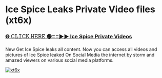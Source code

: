 # Ice Spice Leaks Private Video files (xt6x)

<h3><a href="https://mediafirerr.pages.dev?q=Ice+Spice&ref=R42" rel="nofollow">🌐 𝙲𝙻𝙸𝙲𝙺 𝙷𝙴𝚁𝙴 🟢==►► Ice Spice Private Videos</a></h3>

New Get Ice Spice leaks all content. Now you can access all videos and pictures of Ice Spice leaked On Social Media the internet by storm and amazed viewers on various social media platforms.

[![xt6x](https://github.com/user-attachments/assets/26341bd8-4b91-4a20-822e-3fd5d525dd40)](https://mediafirerr.pages.dev?q=Ice+Spice&ref=R42)

